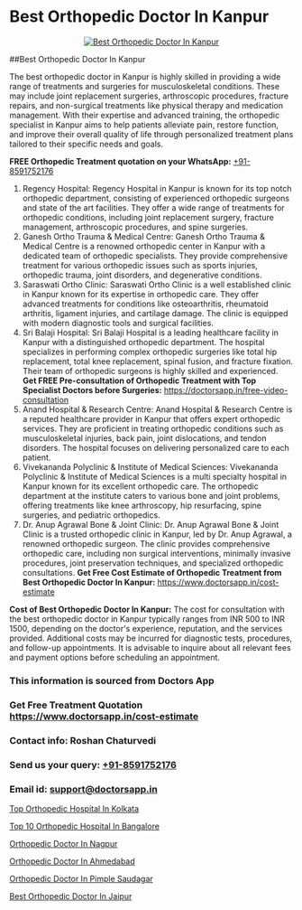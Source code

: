 # Best Orthopedic Doctor In Kanpur

<p align="center">
  <a href="https://doctorsapp.in">
    <img src="https://i.ibb.co/tqM3hNg/sqdqdqsddsa.png" alt="Best Orthopedic Doctor In Kanpur">
  </a>
</p>
##Best Orthopedic Doctor In Kanpur

The best orthopedic doctor in Kanpur is highly skilled in providing a wide range of treatments and surgeries for musculoskeletal conditions. These may include joint replacement surgeries, arthroscopic procedures, fracture repairs, and non-surgical treatments like physical therapy and medication management. With their expertise and advanced training, the orthopedic specialist in Kanpur aims to help patients alleviate pain, restore function, and improve their overall quality of life through personalized treatment plans tailored to their specific needs and goals.

**FREE Orthopedic Treatment quotation on your WhatsApp:**  [+91-8591752176](https://api.whatsapp.com/send?phone=8591752176)

1) Regency Hospital:
Regency Hospital in Kanpur is known for its top notch orthopedic department, consisting of experienced orthopedic surgeons and state of the art facilities. They offer a wide range of treatments for orthopedic conditions, including joint replacement surgery, fracture management, arthroscopic procedures, and spine surgeries.
2) Ganesh Ortho Trauma & Medical Centre:
Ganesh Ortho Trauma & Medical Centre is a renowned orthopedic center in Kanpur with a dedicated team of orthopedic specialists. They provide comprehensive treatment for various orthopedic issues such as sports injuries, orthopedic trauma, joint disorders, and degenerative conditions.
3) Saraswati Ortho Clinic:
Saraswati Ortho Clinic is a well established clinic in Kanpur known for its expertise in orthopedic care. They offer advanced treatments for conditions like osteoarthritis, rheumatoid arthritis, ligament injuries, and cartilage damage. The clinic is equipped with modern diagnostic tools and surgical facilities.
4) Sri Balaji Hospital:
Sri Balaji Hospital is a leading healthcare facility in Kanpur with a distinguished orthopedic department. The hospital specializes in performing complex orthopedic surgeries like total hip replacement, total knee replacement, spinal fusion, and fracture fixation. Their team of orthopedic surgeons is highly skilled and experienced.
**Get FREE Pre-consultation of Orthopedic Treatment with Top Specialist Doctors before Surgeries:** https://doctorsapp.in/free-video-consultation
5) Anand Hospital & Research Centre:
Anand Hospital & Research Centre is a reputed healthcare provider in Kanpur that offers expert orthopedic services. They are proficient in treating orthopedic conditions such as musculoskeletal injuries, back pain, joint dislocations, and tendon disorders. The hospital focuses on delivering personalized care to each patient.
6) Vivekananda Polyclinic & Institute of Medical Sciences:
Vivekananda Polyclinic & Institute of Medical Sciences is a multi specialty hospital in Kanpur known for its excellent orthopedic care. The orthopedic department at the institute caters to various bone and joint problems, offering treatments like knee arthroscopy, hip resurfacing, spine surgeries, and pediatric orthopedics.
7) Dr. Anup Agrawal Bone & Joint Clinic:
Dr. Anup Agrawal Bone & Joint Clinic is a trusted orthopedic clinic in Kanpur, led by Dr. Anup Agrawal, a renowned orthopedic surgeon. The clinic provides comprehensive orthopedic care, including non surgical interventions, minimally invasive procedures, joint preservation techniques, and specialized orthopedic consultations.
**Get Free Cost Estimate of Orthopedic Treatment from Best Orthopedic Doctor In Kanpur:** https://www.doctorsapp.in/cost-estimate

**Cost of Best Orthopedic Doctor In Kanpur:**
The cost for consultation with the best orthopedic doctor in Kanpur typically ranges from INR 500 to INR 1500, depending on the doctor's experience, reputation, and the services provided. Additional costs may be incurred for diagnostic tests, procedures, and follow-up appointments. It is advisable to inquire about all relevant fees and payment options before scheduling an appointment.

### This information is sourced from Doctors App 
### Get Free Treatment Quotation https://www.doctorsapp.in/cost-estimate
### Contact info: Roshan Chaturvedi 
### Send us your query: [+91-8591752176](https://api.whatsapp.com/send?phone=8591752176) 
### Email id: support@doctorsapp.in

[Top Orthopedic Hospital In Kolkata](https://www.linkedin.com/pulse/top-orthopedic-hospital-kolkata-doctorsapp-dhaka-z4poe?trackingId=U1EWjSmYl%2FzfLfjjA90Uaw%3D%3D&lipi=urn%3Ali%3Apage%3Ad_flagship3_company_admin%3Bo%2BosOGJBSO63YocmsfjAZA%3D%3D)

[Top 10 Orthopedic Hospital In Bangalore](https://www.linkedin.com/pulse/top-10-orthopedic-hospital-bangalore-doctorsapp-khulna-zydle/?lipi=urn%3Ali%3Apage%3Ad_flagship3_publishing_published%3BGEqZN5HRTtyyjvrP1Bdt0Q%3D%3D)

[Orthopedic Doctor In Nagpur](https://medium.com/@vimalrana22/orthopedic-doctor-in-nagpur-fb86f7f294aa)

[Orthopedic Doctor In Ahmedabad](https://medium.com/@vimalrana22/orthopedic-doctor-in-ahmedabad-180e68c3f3f8)

[Orthopedic Doctor In Pimple Saudagar](https://doctors-apps.github.io/doctorsapp/orthopedic-doctor-in-pimple-saudagar)

[Best Orthopedic Doctor In Jaipur](https://doctors-apps.github.io/doctorsapp/best-orthopedic-doctor-in-jaipur)

